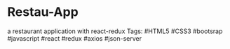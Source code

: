 # Restau-App
a restaurant application with react-redux
Tags: #HTML5 #CSS3 #bootsrap #javascript #react #redux #axios #json-server
